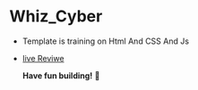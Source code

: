 # Whiz_Cyber

- Template is training on Html And CSS And Js
- [live Reviwe](https://homos2003.github.io/Whiz_Cyber/)

  **Have fun building!** 🚀

